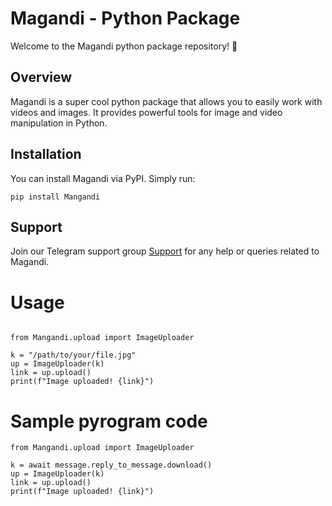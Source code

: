 # Magandi - Python Package

Welcome to the Magandi python package repository! 🐍

## Overview
Magandi is a super cool python package that allows you to easily work with videos and images. It provides powerful tools for image and video manipulation in Python.

## Installation
You can install Magandi via PyPI. Simply run:

```pip install Mangandi```

## Support
Join our Telegram support group [Support](https://t.me/XBOTSUPPORTS) for any help or queries related to Magandi.

# Usage 

```

from Mangandi.upload import ImageUploader

k = "/path/to/your/file.jpg"
up = ImageUploader(k)
link = up.upload()
print(f"Image uploaded! {link}")
```


# Sample pyrogram code

```
from Mangandi.upload import ImageUploader

k = await message.reply_to_message.download()
up = ImageUploader(k)
link = up.upload()
print(f"Image uploaded! {link}")
```

 
